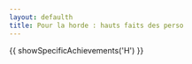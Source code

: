 ```yaml
---
layout: defaulth
title: Pour la horde : hauts faits des perso
---
```


{{ showSpecificAchievements('H') }}

